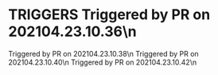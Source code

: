 # TRIGGERS  Triggered by PR on 202104.23.10.36\n
  Triggered by PR on 202104.23.10.38\n
  Triggered by PR on 202104.23.10.40\n
  Triggered by PR on 202104.23.10.42\n
